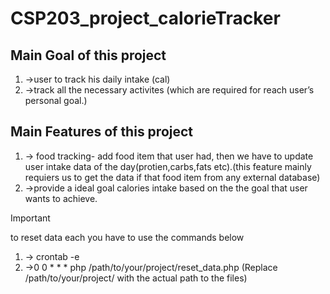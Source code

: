 # CSP203_project_calorieTracker

## Main Goal of this project 
1. ->user to track his daily intake (cal)
1. ->track all the necessary activites (which are required for reach user’s personal goal.)

## Main Features of this project
1. -> food tracking- add food item that user had, then we have to update user intake data of the day(protien,carbs,fats etc).(this feature mainly requiers us to get the data if that food item from any external database)  
1. ->provide a ideal goal calories intake based on the the goal that user wants to achieve.

> [!IMPORTANT]
> to reset data each you have to use the commands below 
> 1. -> crontab -e
> 1. ->0 0 * * * php /path/to/your/project/reset_data.php  (Replace /path/to/your/project/ with the actual path to the files)
 





     